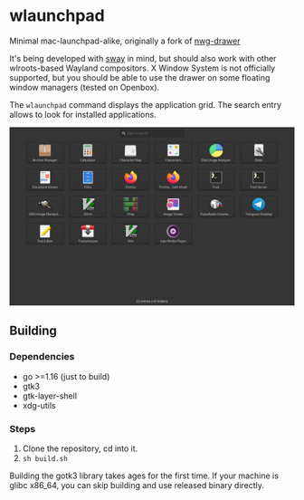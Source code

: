 # wlaunchpad

Minimal mac-launchpad-alike, originally a fork of [nwg-drawer](https://github.com/nwg-piotr/nwg-drawer)

It's being developed with [sway](https://github.com/swaywm/sway) in mind, but
should also work with other wlroots-based Wayland compositors. X Window System
is not officially supported, but you should be able to use the drawer on some
floating window managers (tested on Openbox).

The `wlaunchpad` command displays the application grid.
The search entry allows to look for installed applications.

![screenshot.jpg](screenshot.jpg)

## Building

### Dependencies

- go >=1.16 (just to build)
- gtk3
- gtk-layer-shell
- xdg-utils

### Steps

1. Clone the repository, cd into it.
2. `sh build.sh`

Building the gotk3 library takes ages for the first time. If your machine is
glibc x86\_64, you can skip building and use released binary directly.
